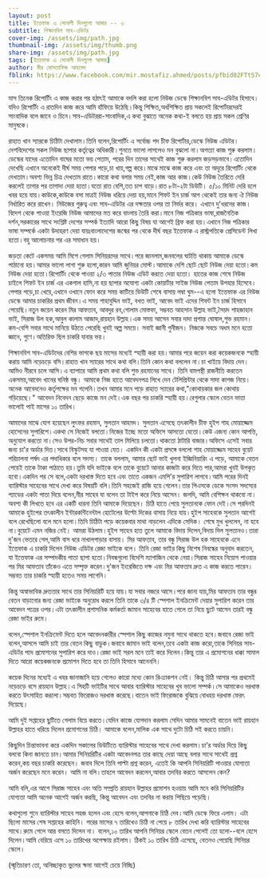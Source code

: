 ```yaml
---
layout: post
title: ইত্তেফাক এ সোনালী দিনগুলো আমার -- ৩
subtitle: শিক্ষানবিশ সাব-এডিটর
cover-img: /assets/img/path.jpg
thumbnail-img: /assets/img/thumb.png
share-img: /assets/img/path.jpg
tags: [ইত্তেফাক এ সোনালী দিনগুলো আমার]
author: মীর মোসতাফিজ আহমেদ
fblink: https://www.facebook.com/mir.mostafiz.ahmed/posts/pfbid02FTtS7eq7MBetL4A4vFf5vZHo9WTMbkZ3fitbownkJyPUJnJ7JQBupRR9JwjSUpx5l
---
```


<p>
মাস তিনেক রিপোর্টিং এ কাজ করার পর হঠাৎই আমাকে বদলি করা হলো নিউজ ডেস্কে শিক্ষানবিশ সাব-এডিটর হিসাবে।যদিও রিপোর্টিং এ রাতদিন কাজ করে আমি হাঁফিয়ে উঠেছি।কিন্তু  শিক্ষিত,অর্ধশিক্ষিত প্রায় সকলেই রিপোর্টারদেরই সাংবাদিক বলে জানে ও চিনে।সাব-এডিটররা-সাংবাদিক,এ কথা বুঝাতে অনেক কথা-ই বলতে হয় প্রায় সকল শ্রেণির মানুষকে। 
</p><p>
রাহাত খান স্যারকে চিঠিটা দেখালাম।তিনি বলেন,রিপোর্টিং এ সর্বোচ্চ পদ চীফ রিপোর্টার,ডেস্কে নিউজ এডিটর।দেশবিদেশের সকল নিউজ ছাপার কর্তৃত্বের অধিকারী।শুনতে ভালো লাগলেও মন বুঝলো না।অগত্যা কাজ শুরু করলাম। ডেস্কের যাদের এতোদিন বাঘের মতো ভয় পেতাম, পরের দিন তাদের সাথেই কাজ শুরু করলাম জড়সড়ভাবে।এতোদিন দেখেছি এখানে অনেকেই দীর্ঘ সময় পেপার পড়ে,চা খায়,গল্প করে।মাঝে মাঝে কাজ করে এবং তা অদূরে রিপোর্টিং থেকে দেখতাম।অবশ্য ভিন্ন চিত্র দেখতাম রাতে।কারো কথা বলার সময় নেই,কাজ আর কাজ।কেউ নিউজ তৈরিতে দেরি করলেই  তাগার পর তাগাদা দেয়া হতো।যতো রাত বেশি,তত চাপ বাড়ে।রাত ৮টা-২টা ডিউটি। ৫/১০ মিনিট দেরি হলে খবর হয়ে যায়।কাউকে,কাউকে বসা মাত্রই নিউজ ধরিয়ে দেয়া হয়,মানে শিফট ইন চার্জ আগ থেকেই তার জন্য ঐ নিউজ নির্ধারিত করে রাখেন। নিউজের গুরুত্ব এবং সাব-এডিটর এর দক্ষতার ওপর তা নির্ভর করে। এখানে দু'ধরনের কাজ।বিদেশ থেকে পাওয়া ইংরেজি নিউজ আমাদের মত করে বাংলায় তৈরি করা।মানে নিজ পত্রিকার ভাষা,রাজনৈতিক দর্শন,সরকারের সাথে সংশ্লিষ্ট দেশের সম্পর্ক ইত্যাদি আরো কিছু বিষয় যা আগেই ব্রিফ করা হয়।এখানে নিজ পত্রিকার ভাষা সম্পর্কে একটা উদাহরণ দেয়া যায়ঃবাংলাদেশের জন্মের পর থেকে দীর্ঘ বছর ইত্তেফাক এ রাস্ট্রপতিকে প্রেসিডেন্ট লিখা হতো।বহু আলোচনার পর এর সমাধান হয়।</p><p>

জড়তা কেটে একসময় আমি মিশে গেলাম সিনিয়রদের সাথে।পরে জানলাম,জনবলের ঘাটতি থাকায় আমাকে ডেস্কে পাঠানো হয়।আমার ভালো লাগা শুরু হলো,কারন আমি জুনিয়র মোস্ট।আমাকে দেশি ছোট ছোট নিউজ দেয়া হতো।কম নিউজ দেয়া হতো।রিপোর্টিং থেকে পাওয়া ২/৩ পাতার নিউজ এডিট করতে দেয়া হতো। হাতের কাজ শেষে নিউজ চাইলে শিফট ইন চার্জ এর একগাল হাসি,না হয় ছাপার  অযোগ্য একটা কোয়ার্টার সাইজ নিউজ পেতাম উপহার হিসেবে। পেপার পড়ে,চা খেয়ে,এখানে ওখানে ফোন করে সময় কাটিয়ে ডিউটি শেষে বাসায় লম্বা ঘুম--এ হলো ইত্তেফাক এর নিউজ ডেস্কে আমার চাকরির প্রথম জীবন।এ সময় শাহাবুদ্দিন ভাই, বখত ভাই, আবেদ ভাই এদের শিফট ইন চার্জ হিসাবে পেয়েছি।নতুন জয়েন করেন মির আফতাব, আবদুর রব,গোলাম মোস্তফা, সম্ভবত আহসান উল্লাহ ভাই,সৈয়দ শাহজাহান ভাই,  সিরাজ উল হক,আবুল কালাম আজাদ,রায়হান উল্লাহ।এক সময় আসেন সবার দাদা প্রশান্ত ঘোষাল,শুভ রহমান। কম-বেশি সবার সাথে মানিয়ে উঠতে পেরেছি খুবই অল্প সময়ে। সবাই জ্ঞানী গুনীজন। নিজকে সবচে অধম মনে হতো জ্ঞানে, গুণে।অতিরিক্ত ছিল চাকরি যাবার ভয়।</p><p>

শিক্ষানবিশ সাব-এডিটদের বেশির ভাগকে ছয় মাসের মধ্যেই স্হায়ী করা হয়।আমার পরে জয়েন করা কয়েকজনকে স্হায়ী করায় আমি নড়েচড়ে বসি।রাহাত খান স্যারের সাথে কথা বলি।তিনি কোন কথা বললেন না।চা খাইয়ে বিদায় দেন।আমিও নীরবে চলে আসি।এ ব্যাপারে আমি প্রথম কথা বলি শুভ রহমানের সাথে। তিনি  বামপন্থী রাজনীতি করতেন একসময়,আবেদ খানের ঘনিষ্ঠ বন্ধু। আমাকে নিজ হাতে আবেদনপত্র লিখে দেন টেলিপ্রিন্টার থেকে সাদা কাগজ নিয়ে। অনেক আবেদনেও কর্তৃপক্ষের মন গলেনি।তখন আমার মনে পড়ে রাহাত স্যারের কথা,"কোথায়কার জল কোথায় গড়িয়েছে।" আবেদন নিবেদন ছেড়ে কাজে মন দেই।এক বছর পর চাকরি স্হায়ী হয়।রেগুলার স্কেলে বেতন ভাতা ভালোই পাই মাসের ১০ তারিখ। </p><p>

আমাদের মাঝে যোগ হয়েছেন লুৎফর রহমান, সুলতান আহমদ। সুলতান এসেছে তৎকালীন চীফ হুইপ শাহ মোয়াজ্জেম হোসেনের সুপারিশে।একথা সে নিজেই বলতো।নিজের ইচ্ছে মতো অফিসে আসতো যেতো।কেউ এজন্য কোন আপত্তি, অনুযোগ করতো না।সেও উপর-নিচ সবার সাথেই তাল মিলিয়ে চলতো।থাকতো ঠাটারি বাজার।অফিসে এসেই সবার জন্য চা'র অর্ডার দিত।সাথে বিস্কুটসহ যা পাওয়া যেত।
একদিন কী একটা প্রসঙ্গে বললো শাহ মোয়াজ্জেম সাহেব বুয়েট পরিচালনা পর্ষদ এর পদাধিকার বলে সদস্য।  তাকে বললাম, আমার ছোট ভাই খুলনা ইজ্ঞিনিয়ারিং এ পড়ে, আমাকে বেতন পেয়েই তাকে টাকা পাঠাতে হয়।তুমি যদি ভাইকে বলে তাকে বুয়েটে আনার কাজটা করে দিতে পার,আমরা খুবই উপকৃত হবো।একদিন পর সে বলে,একটা দরখাস্ত দিতে হবে এবং তাতে একজন এমপি'র সুপারিশ লাগবে।আমি পরের দিনই ব্যারিস্টার সাহেবের সাথে দেখা করে বিষয়টি বলি।তিনি সহজেই রাজি হয়ে গেলেন।তার পিএসকে ডেকে সংসদ সদস্যের প্যাডের একটা পাতা দিয়ে বলেন,মীর সাহেব যা বলেন তা টাইপ করে নিয়ে আসেন। জলদি, আমি বেশিক্ষন থাকবো না।অবশ্য  কী লিখতে হবে এর একটি ধারনা তিনি আমাকে দিয়েছেন। চিঠি হাতে পেয়ে সুলতানকে ফোন দেই।সে পরদিনই আমাকে হুইপের তৎকালীন ইন্টারকন্টিনেন্টাল হোটেলের উল্টো দিকের বাসায় নিয়ে  যায়।হুইপ সাহেবকে সুলতান আগেই বলে রেখেছিলো বলে মনে হলো।তিনি চিঠিটা পড়ে কয়েকবার মাথা নাড়লেন এদিকে সেদিক। শেষে মুখ খুললেন, না হবে না।বুয়েটে এমন নজির নেই। আমরা উঠলাম।হুইপ  সাহেব হাত তুলে আমাকে বিদায় দিলেন,বিদায় দিল সুলতানও।তারা দু'জন ভেতরে গেল,আমি বাস ধরে নাখালপাড়ার বাসায়।
মির আফতাব, তার বন্ধু সিরাজ উল হক সাহেবকে এনে ইত্তেফাক এ চাকরি দিলেন নিউজ এডিটর রেজা ভাইকে বলে। তিনি রেজা ভাইর কিছু  বিশেষ নিবন্ধের অনুবাদ করতেন, যা ইত্তেফাক এর সম্পাদকীয় পাতা ছাপা হতো।নিবন্ধগুলো বিদেশি ম্যাগাজিন থেকে নেয়া।সিরাজ সাহেব নিয়োগ পাওয়ার পর মির আফতাব তাঁকেও এতে সম্পৃক্ত করেন।দু'জন ইংরেজিতে দক্ষ এবং মির আফতাব দ্রুত এ কাজ করতে পারেন। সম্ভবত তার চাকরি স্হায়ী হতেও সময় লাগেনি। </p><p>

কিন্তু অস্বাভাবিক দ্রুততার সাথে তার সিনিয়রিটি হয়ে যায়।যা সবার নজরে আসে।পরে জানা যায়,মির আফতাব তার বন্ধুর বেতন বাড়ানোর জন্য  রেজা ভাইকে অনুরোধ করলে তিনি তাকে ৩/৪ টি স্পেশাল ইনক্রিমেন্ট  দেয়ার সুপারিশ করেন তার আবেদন পত্রের ওপর।এটা তৎকালীন প্রশাসনিক কর্মকর্তা জামান সাহেবের হাতে গেলে তা নিয়ে ছুটে আসেন তারই বন্ধু রেজা ভাইর রুমে। </p><p>

বলেন,স্পেশাল ইনক্রিমেন্ট দিতে হলে আবেদনকারীর স্পেশাল কিছু কাজের নমুনা সাথে থাকতে হবে।জবাবে  রেজা ভাই বলেন,আসলে আমি চাই তার বেতন কিছু বাড়ুক।জবাবে জামান ভাই বলেন,তবে একটা কাজ করো,তাকে সিনিয়র সাব-এডিটর পদে প্রমোশনের সুপারিশ করে দাও।রেজা ভাই সরল মনে তাই করে দিলেন।কিন্তু তার এ প্রমোশনের ধাক্কা সামাল দিতে আরো কয়েকজনকে প্রমোশন দিতে হবে তা তিনি হিসাবে আনেননি। </p><p>

কয়েক দিনের মধ্যেই এ খবর জানাজানি হয়ে গেলেও কারো মধ্যে কোন রিএ্যাকশন নেই। কিন্তু চিঠি আসার পর প্রথমেই নড়েচড়ে বসে রায়হান উল্লাহ।এ সিহটি ভাইটির সাথে আবার ব্যারিস্টার সাহেবের খুব ভালো সম্পর্ক।সে আমাকেও দরখাস্ত করতে উৎসাহিত করলো।সম্ভবত ফিরোজও দরখাস্ত করেছে।বাতেন ভাই ফিরোজকে বুঝিয়ে  বোধহয় দরখাস্ত ফেরৎ দিয়েছে। </p><p>

আমি দুই সপ্তাহের ছুটিতে গেলাম বিয়ে করতে।যেদিন কাজে যোগদান করলাম সেদিন আমার সামনেই বাতেন ভাই রায়হান উল্লাহর হাতে ধরিয়ে দিলেন প্রমোশনের চিঠি। আমাকে বলেন,মালিক এক সাথে দুটো চিঠি সই করতে চায়নি। </p><p>

কিছুদিন চিন্তাভাবনা করে একদিন সকালের ডিউটিতে ব্যারিস্টার সাহেবের সাথে  দেখা করলাম।চা'র অর্ডার দিয়ে কিছু বলবো কিনা জানতে চান।আমার সিনিয়রিটির একটা আবেদনপত্র তার কাছে দেয়া আছে বলার সাথে সাথেই প্রশ্ন করেন,কয় বছর চাকরি করেছেন। জবাব দিলে তিনি পাল্টা প্রশ্ন করেন, এতেই কি আপনি সিনিয়রিটি পাওয়ার যোগ্যতা অর্জন করেছেন মনে করেন। আমি  না বলি।তাহলে আবেদন করলেন,আবার তদবির করতে আসলেন কেন?</p><p>

আমি বলি,এর আগে সিরাজ সাহেব এবং অতি সম্প্রতি রায়হান উল্লাহর প্রমোশন হওয়ায় আমি মনে করি সিনিয়রিটির যোগ্যতা আমি অনেক আগেই অর্জন করছি, কিন্তু আবেদন এবং তদবির না করায় পিছিয়ে পড়েছি। </p><p>

কথাগুলো শুনে ব্যারিস্টার সাহেব সহজ হলেন এবং হেসে বলেন,আপনাকে চিঠি দেব।আমি ডেস্কে ফিরে এলাম।
এটা ছিলো মাসের শেষ সপ্তাহের কাহিনি। পরের মাসের ৭ তারিখেও চিঠি না পেয়ে ৮ তারিখ দেখা করি ব্যারিস্টার সাহেবের সাথে।রুমে গেলে আর বসতে দিলেন না। বলেন,১০ তারিখ আপনি সিনিয়র স্কেলে বেতন পেলেই তো হলো--বলে হেসে দিলেন।আমি বেরিয়ে এসে ১০ তারিখের অপেক্ষায় রইলাম। ঠিকই ১০ তারিখ চিঠি এসেছে, বেতনও পেয়েছি সিনিয়র স্কেলে। </p><p>

(স্মৃতিচারণ তো, অনিচ্ছাকৃত ভুলের ক্ষমা আগেই চেয়ে নিচ্ছি)
</p>